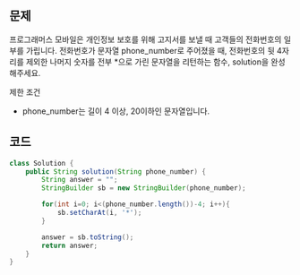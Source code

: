 ## 문제
프로그래머스 모바일은 개인정보 보호를 위해 고지서를 보낼 때 고객들의 전화번호의 일부를 가립니다.
전화번호가 문자열 phone_number로 주어졌을 때, 전화번호의 뒷 4자리를 제외한 나머지 숫자를 전부 *으로 가린 문자열을 리턴하는 함수, solution을 완성해주세요.

제한 조건
- phone_number는 길이 4 이상, 20이하인 문자열입니다.

## 코드
```java
class Solution {
    public String solution(String phone_number) {
        String answer = "";
        StringBuilder sb = new StringBuilder(phone_number);

        for(int i=0; i<(phone_number.length())-4; i++){
            sb.setCharAt(i, '*');
        }

        answer = sb.toString();
        return answer;
    }
}
```
